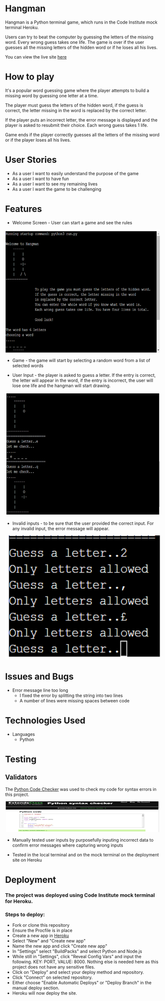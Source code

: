 # Hangman

Hangman is a Python terminal game, which runs in the Code Institute mock terminal Heroku. 

Users can try to beat the computer by guessing the letters of the missing word. Every wrong guess takes one life. The game is over if the user guesses all the missing letters of the hidden word or if he loses all his lives.

You can view the live site [here](https://kevin-hangman-76c4200876e2.herokuapp.com/)

# How to play

It's a popular word guessing game where the player attempts to build a missing word by guessing one letter at a time. 

The player must guess the letters of the hidden word, if the guess is correct, the letter missing in the word is replaced by the correct letter.

If the player puts an incorrect letter, the error message is displayed and the player is asked to resubmit their choice. Each wrong guess takes 1 life. 


Game ends if the player correctly guesses all the letters of the missing word or if the player loses all his lives.

# User Stories 

- As a user I want to easily understand the purpose of the game
- As a user I want to have fun
- As a user I want to see my remaining lives
- As a user I want the game to be challenging 

# Features

- Welcome Screen - User can start a game and see the rules

<p align="center">
<img src="readme-assets/screenshot1.png" width="600px" height="400">
</p>

- Game - the game will start by selecting a random word from a list of selected words

- User Input - the player is asked to guess a letter. If the entry is correct, the letter will appear in the word, if the entry is incorrect, the user will lose one life and the hangman will start drawing.

<p align="center">
<img src="readme-assets/screenshot2.png" width="600px" height="400">
</p>

- Invalid inputs - to be sure that the user provided  the correct input. For any invalid input, the error message  will appear.

<p align="center">
<img src="readme-assets/screenshot3.png" width="600px" height="400">
</p>

# Issues and Bugs
 - Error message line too long
    - I fixed the error by splitting the string into two lines
    - A number of lines were missing spaces between code

# Technologies Used
- Languages 
    - Python

# Testing
## Validators
The [Python Code Checker](https://extendsclass.com/python-tester.html) was used to check my code for syntax errors in this project.

<p align="center">
<img src="readme-assets/screenshot4.png" width="500px" height="100">
</p>

- Manually tested user inputs by purposefully inputing incorrect data to confirm error messages where capturing wrong inputs

- Tested in the local terminal and on the mock terminal on the deployment site on Heroku 

# Deployment 
### The project was deployed using Code Institute mock terminal for Heroku.

### Steps to deploy:
- Fork or clone this repository
- Ensure the Procfile is in place
- Create a new app in [Heroku](https://id.heroku.com/login)
- Select "New" and "Create new app"
- Name the new app and click "Create new app"
- In "Settings" select "BuildPacks" and select Python and Node.js
- While still in "Settings", click "Reveal Config Vars" and input the following. KEY: PORT, VALUE: 8000. Nothing else is needed here as this project does not have any sensitive files.
- Click on "Deploy" and select your deploy method and repository.
- Click "Connect" on selected repository.
- Either choose "Enable Automatic Deploys" or "Deploy Branch" in the manual deploy section.
- Heroku will now deploy the site.